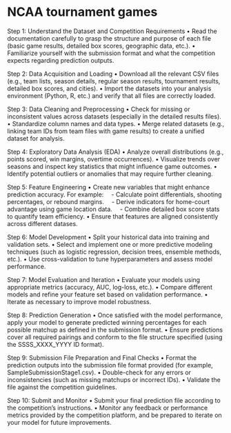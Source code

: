 
# NCAA tournament games

Step 1: Understand the Dataset and Competition Requirements
• Read the documentation carefully to grasp the structure and purpose of each file (basic game results, detailed box scores, geographic data, etc.).
• Familiarize yourself with the submission format and what the competition expects regarding prediction outputs.

Step 2: Data Acquisition and Loading
• Download all the relevant CSV files (e.g., team lists, season details, regular season results, tournament results, detailed box scores, and cities).
• Import the datasets into your analysis environment (Python, R, etc.) and verify that all files are correctly loaded.

Step 3: Data Cleaning and Preprocessing
• Check for missing or inconsistent values across datasets (especially in the detailed results files).
• Standardize column names and data types.
• Merge related datasets (e.g., linking team IDs from team files with game results) to create a unified dataset for analysis.

Step 4: Exploratory Data Analysis (EDA)
• Analyze overall distributions (e.g., points scored, win margins, overtime occurrences).
• Visualize trends over seasons and inspect key statistics that might influence game outcomes.
• Identify potential outliers or anomalies that may require further cleaning.

Step 5: Feature Engineering
• Create new variables that might enhance prediction accuracy. For example:
 - Calculate point differentials, shooting percentages, or rebound margins.
 - Derive indicators for home-court advantage using game location data.
 - Combine detailed box score stats to quantify team efficiency.
• Ensure that features are aligned consistently across different datases.

Step 6: Model Development
• Split your historical data into training and validation sets.
• Select and implement one or more predictive modeling techniques (such as logistic regression, decision trees, ensemble methods, etc.).
• Use cross-validation to tune hyperparameters and assess model performance.

Step 7: Model Evaluation and Iteration
• Evaluate your models using appropriate metrics (accuracy, AUC, log-loss, etc.).
• Compare different models and refine your feature set based on validation performance.
• Iterate as necessary to improve model robustness.

Step 8: Prediction Generation
• Once satisfied with the model performance, apply your model to generate predicted winning percentages for each possible matchup as defined in the submission format.
• Ensure predictions cover all required pairings and conform to the file structure specified (using the SSSS_XXXX_YYYY ID format).

Step 9: Submission File Preparation and Final Checks
• Format the prediction outputs into the submission file format provided (for example, SampleSubmissionStage1.csv).
• Double-check for any errors or inconsistencies (such as missing matchups or incorrect IDs).
• Validate the file against the competition guidelines.

Step 10: Submit and Monitor
• Submit your final prediction file according to the competition’s instructions.
• Monitor any feedback or performance metrics provided by the competition platform, and be prepared to iterate on your model for future improvements.
